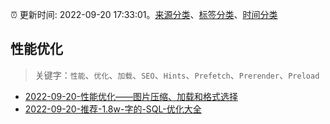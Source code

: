 :alarm_clock: 更新时间: 2022-09-20 17:33:01。[来源分类](../README.md)、[标签分类](../TAGS.md)、[时间分类](../TIMELINE.md)

## 性能优化


> 关键字：`性能`、`优化`、`加载`、`SEO`、`Hints`、`Prefetch`、`Prerender`、`Preload`



- [2022-09-20-性能优化——图片压缩、加载和格式选择](https://toutiao.io/k/ygm2spi) 
- [2022-09-20-推荐-1.8w-字的-SQL-优化大全](https://toutiao.io/k/tz7p6nl) 